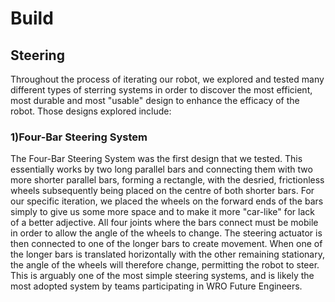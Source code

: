 Build
====

## Steering
 Throughout the process of iterating our robot, we explored and tested many different types of sterring systems in order to discover the most efficient, most durable and most "usable" design to enhance the efficacy of the robot. Those designs explored include:

 ### 1)Four-Bar Steering System
The Four-Bar Steering System was the first design that we tested. This essentially works by two long parallel bars and connecting them with two more shorter parallel bars, forming a rectangle, with the desried, frictionless wheels subsequently being placed on the centre of both shorter bars. For our specific iteration, we placed the wheels on the forward ends of the bars simply to give us some more space and to make it more "car-like" for lack of a better adjective. All four joints where the bars connect must be mobile in order to allow the angle of the wheels to change. The steering actuator is then connected to one of the longer bars to create movement. When one of the longer bars is translated horizontally with the other remaining stationary, the angle of the wheels will therefore change, permitting the robot to steer. This is arguably one of the most simple steering systems, and is likely the most adopted system by teams participating in WRO Future Engineers.
